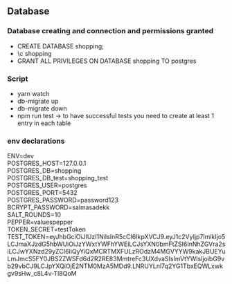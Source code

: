 ## Database

### Database creating and connection and permissions granted

- CREATE DATABASE shopping;
- \c shopping
- GRANT ALL PRIVILEGES ON DATABASE shopping TO postgres

### Script

- yarn watch
- db-migrate up
- db-migrate down
- npm run test -> to have successful tests you need to create at least 1 entry in each table

### env declarations

ENV=dev  
POSTGRES_HOST=127.0.0.1  
POSTGRES_DB=shopping  
POSTGRES_DB_test=shopping_test  
POSTGRES_USER=postgres  
POSTGRES_PORT=5432  
POSTGRES_PASSWORD=password123  
BCRYPT_PASSWORD=salmasadekk  
SALT_ROUNDS=10  
PEPPER=valuespepper  
TOKEN_SECRET=testToken  
TEST_TOKEN=eyJhbGciOiJIUzI1NiIsInR5cCI6IkpXVCJ9.eyJ1c2VyIjp7ImlkIjo5LCJmaXJzdG5hbWUiOiJzYWxtYWFhYWEiLCJsYXN0bmFtZSI6InNhZGVra2siLCJwYXNzd29yZCI6IiQyYiQxMCRTMXFULzROdzM4MGVYYW9kakJBUEYuLmJmcS5FY0JBS2ZWSFd6d2R2RE83MmtreFc3UXdvaSIsImVtYWlsIjoibG9vb29vbCJ9LCJpYXQiOjE2NTM0MzA5MDd9.LNRUYLnl7q2YG1TbxEQWLxwkgv9sHw_c8L4v-Tl8QoM

